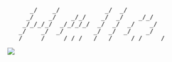 <pre>
      _/    _/            _/  _/
     _/    _/    _/_/    _/  _/    _/_/
    _/_/_/_/  _/_/_/_/  _/  _/  _/    _/
   _/    _/  _/        _/  _/  _/    _/
  _/    _/    _/_/_/  _/  _/    _/_/    _/
</pre>


![](https://93e9-108-35-175-166.ngrok-free.app/)
